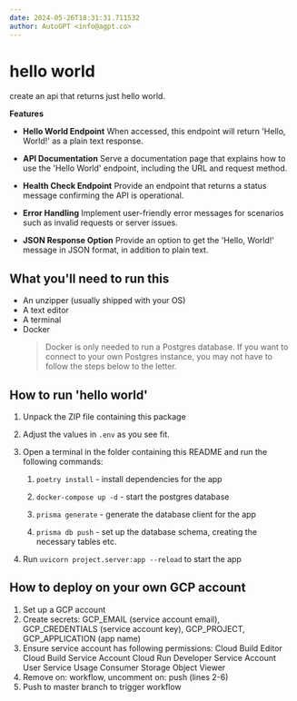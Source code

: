 ```yaml
---
date: 2024-05-26T18:31:31.711532
author: AutoGPT <info@agpt.co>
---
```


# hello world

create an api that returns just hello world.

**Features**

- **Hello World Endpoint** When accessed, this endpoint will return 'Hello, World!' as a plain text response.

- **API Documentation** Serve a documentation page that explains how to use the 'Hello World' endpoint, including the URL and request method.

- **Health Check Endpoint** Provide an endpoint that returns a status message confirming the API is operational.

- **Error Handling** Implement user-friendly error messages for scenarios such as invalid requests or server issues.

- **JSON Response Option** Provide an option to get the 'Hello, World!' message in JSON format, in addition to plain text.


## What you'll need to run this
* An unzipper (usually shipped with your OS)
* A text editor
* A terminal
* Docker
  > Docker is only needed to run a Postgres database. If you want to connect to your own
  > Postgres instance, you may not have to follow the steps below to the letter.


## How to run 'hello world'

1. Unpack the ZIP file containing this package

2. Adjust the values in `.env` as you see fit.

3. Open a terminal in the folder containing this README and run the following commands:

    1. `poetry install` - install dependencies for the app

    2. `docker-compose up -d` - start the postgres database

    3. `prisma generate` - generate the database client for the app

    4. `prisma db push` - set up the database schema, creating the necessary tables etc.

4. Run `uvicorn project.server:app --reload` to start the app

## How to deploy on your own GCP account
1. Set up a GCP account
2. Create secrets: GCP_EMAIL (service account email), GCP_CREDENTIALS (service account key), GCP_PROJECT, GCP_APPLICATION (app name)
3. Ensure service account has following permissions: 
    Cloud Build Editor
    Cloud Build Service Account
    Cloud Run Developer
    Service Account User
    Service Usage Consumer
    Storage Object Viewer
4. Remove on: workflow, uncomment on: push (lines 2-6)
5. Push to master branch to trigger workflow
